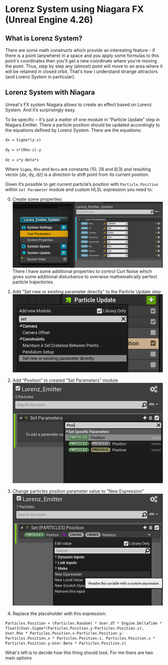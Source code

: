 # Lorenz System using Niagara FX (Unreal Engine 4.26)

## What is Lorenz System? 

There are some math constructs which provide an interesting feature - if there is a point (anywhere) in a space and you apply some formulas to this point's coordinates then you'll get a new coordinate where you're moving the point. Thus, step by step any (almost) point will move to an area where it will be retained in closed orbit. That's how I understand strange attractors (and Lorenz System in particular). 

## Lorenz System with Niagara 

Unreal's FX system Niagara allows to create an effect based on Lorenz System. And it’s surprisingly easy. 

To be specific – it's just a matter of one module in “Particle Update” step in Niagara Emitter. There a particle position should be updated accordingly to the equations defined by Lorenz System. There are the equations: 

```
dx = Sigma*(y-x) 

dy = x*(Rho-z)-y 

dz = x*y-Beta*z
```

Where `Sigma`, `Rho` and `Beta` are constants (10, 28 and 8/3) and resulting vector [dx, dy, dz] is a direction to shift point from its current position. 

Given it’s possible to get current particle’s position with `Particle.Position` within `Set Parameter` module and custom HLSL expression you need to:

0. Create some properties:![picture 5](images/d4c4b16839a23400472825b7d2349c5b079092c2dc41f95b00825a4b77ca0bc5.png) There I have some additional properties to control Curl Noise which gives some additional disturbance to overwise mathematically perfect particle trajectories. 

1. Add “Set new or existing parameter directly” to the Particle Update step![picture 2](images/d433b42ab78a609d4db27517f0e1fca9f8f9ebc54d5275a613929b8bde6c6454.png)  
2. Add “Position” to created “Set Parameters” module![picture 3](images/aacf939a5a7e5ef8a035b05d3c5027d0b692a78090379a7d21bf5f7dafd795c0.png)
3. Change particles position parameter value to ”New Expression”![picture 4](images/6cff20d852efab8140f290ef3854cb0382634cb20e5f1755045c3705ef5e5706.png)  
4. Replace the placeholder with this expression:
```
Particles.Position + (Particles.Random) * User.dT * Engine.DeltaTime * float3(User.Sigma*(Particles.Position.y-Particles.Position.x), User.Rho * Particles.Position.x-Particles.Position.y-Particles.Position.x * Particles.Position.z, Particles.Position.x * Particles.Position.y-User.Beta * Particles.Position.z)
```

What's left is to decide how this thing should look. For me there are two main options 